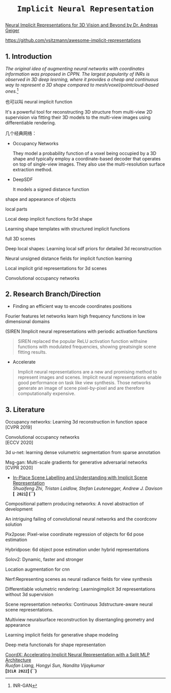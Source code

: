 # <p align=center>`Implicit Neural Representation` </p>

[Neural Implicit Representations for 3D Vision and Beyond by Dr. Andreas Geiger](https://www.youtube.com/watch?v=jennURL-gtQ)

https://github.com/vsitzmann/awesome-implicit-representations

## 1. Introduction

*The original idea of augmenting neural networks with coordinates information was proposed in CPPN. The largest popularity of INRs is observed in 3D deep lesrning, where it provides a cheap and continuous way to represent a 3D shape compared to mesh/voxel/pointcloud-based ones.*[^ 1] 



也可以叫 neural implicit function



It's a powerful tool for reconstructing 3D structure from multi-view 2D supervision via fitting their 3D models to the multi-view images using differentiable rendering.



几个经典网络：

- Occupancy Networks

  They model a probability function of a voxel being occupied by a 3D shape and typically employ a coordinate-based decoder that operates on top of single-view images. They also use the multi-resolution surface extraction method.

- DeepSDF 

  It models a signed distance function 



shape and appearance of objects

local parts



Local deep implicit functions for3d shape

Learning shape templates with structured implicit functions



full 3D scenes

Deep local shapes: Learning local sdf priors for detailed 3d reconstruction

Neural unsigned distance fields for implicit function learning

Local implicit grid representations for 3d scenes

Convolutional occupancy networks





## 2. Research Branch/Direction

- Finding an efficient way to encode coordinates positions

Fourier features let networks learn high frequency functions in low dimensional domains

(SIREN )Implicit neural representations with periodic activation functions

> SIREN replaced the popular ReLU activation function withsine functions with modulated frequencies, showing greatsingle scene fitting results.

[](https://arxiv.org/abs/2004.04180)



- Accelerate 

> Implicit neural representations are a new and promising method to represent images and scenes. Implicit neural representations enable good performance on task like view synthesis. Those networks generate an image of scene pixel-by-pixel and are therefore computationally expensive. 





## 3. Literature

Occupancy networks: Learning 3d reconstruction in function space  
[CVPR 2019]

Convolutional occupancy networks  
[ECCV 2020]

3d u-net: learning dense volumetric segmentation from sparse annotation

Msg-gan: Multi-scale gradients for generative adversarial networks  
[CVPR 2020]



- [In-Place Scene Labelling and Understanding with Implicit Scene Representation](https://arxiv.org/pdf/2103.15875)  
  *Shuaifeng Zhi, Tristan Laidlow, Stefan Leutenegger, Andrew J. Davison*  
  **[` 2021`] (``)**

Compositional pattern producing networks: A novel abstraction of development

An intriguing failing of convolutional neural networks and the coordconv solution

Pix2pose: Pixel-wise coordinate regression of objects for 6d pose estimation

Hybridpose: 6d object pose estimation under hybrid representations

Solov2: Dynamic, faster and stronger

Location augmentation for cnn



Nerf:Representing scenes as neural radiance fields for view synthesis

Differentiable volumetric rendering: Learningimplicit 3d representations without 3d supervision

Scene representation networks: Continuous 3dstructure-aware neural scene representations.

Multiview neuralsurface reconstruction by disentangling geometry and appearance







Learning implicit fields for generative shape modeling

Deep meta functionals for shape representation



[CoordX: Accelerating Implicit Neural Representation with a Split MLP Architecture](https://arxiv.org/abs/2201.12425)  
*Ruofan Liang, Hongyi Sun, Nandita Vijaykumar*  
**[`ICLR 2022`] (``)**





[^ 1]: INR-GAN